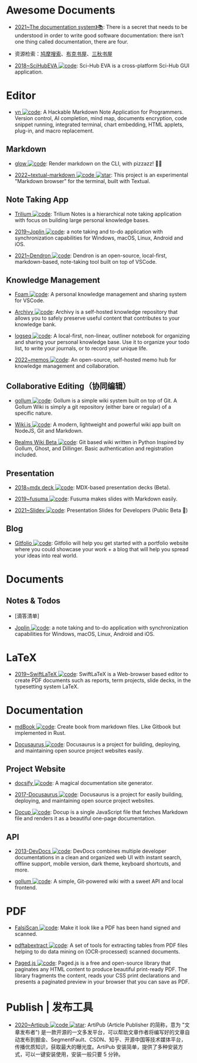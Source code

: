 # Awesome Documents

- [2021~The documentation system》📚](https://documentation.divio.com/): There is a secret that needs to be understood in order to write good software documentation: there isn’t one thing called documentation, there are four.

- 资源检索：[鸠摩搜索](http://t.cn/RG07GHI)、[布克书屋](http://t.cn/AiEso12y)、[三秋书屋](http://t.cn/AiQ0uTv9)

- [2018~SciHubEVA ![code](https://ng-tech.icu/assets/code.svg)](https://github.com/leovan/SciHubEVA): Sci-Hub EVA is a cross-platform Sci-Hub GUI application.

# Editor

- [yn ![code](https://ng-tech.icu/assets/code.svg)](https://github.com/purocean/yn): A Hackable Markdown Note Application for Programmers. Version control, AI completion, mind map, documents encryption, code snippet running, integrated terminal, chart embedding, HTML applets, plug-in, and macro replacement.

## Markdown

- [glow ![code](https://ng-tech.icu/assets/code.svg)](https://github.com/charmbracelet/glow): Render markdown on the CLI, with pizzazz! 💅🏻

- [2022~textual-markdown ![code](https://ng-tech.icu/assets/code.svg) ![star](https://img.shields.io/github/stars/willmcgugan/textual-markdown)](https://github.com/willmcgugan/textual-markdown): This project is an experimental "Markdown browser" for the terminal, built with Textual.

## Note Taking App

- [Trilium ![code](https://ng-tech.icu/assets/code.svg)](https://github.com/zadam/trilium): Trilium Notes is a hierarchical note taking application with focus on building large personal knowledge bases.

- [2019~Joplin ![code](https://ng-tech.icu/assets/code.svg)](https://github.com/laurent22/joplin): a note taking and to-do application with synchronization capabilities for Windows, macOS, Linux, Android and iOS.

- [2021~Dendron ![code](https://ng-tech.icu/assets/code.svg)](https://wiki.dendron.so/): Dendron is an open-source, local-first, markdown-based, note-taking tool built on top of VSCode.

## Knowledge Management

- [Foam ![code](https://ng-tech.icu/assets/code.svg)](https://github.com/foambubble/foam): A personal knowledge management and sharing system for VSCode.

- [Archivy ![code](https://ng-tech.icu/assets/code.svg)](https://github.com/Uzay-G/archivy): Archivy is a self-hosted knowledge repository that allows you to safely preserve useful content that contributes to your knowledge bank.

- [logseq ![code](https://ng-tech.icu/assets/code.svg)](https://github.com/logseq/logseq): A local-first, non-linear, outliner notebook for organizing and sharing your personal knowledge base. Use it to organize your todo list, to write your journals, or to record your unique life.

- [2022~memos ![code](https://ng-tech.icu/assets/code.svg)](https://github.com/usememos/memos): An open-source, self-hosted memo hub for knowledge management and collaboration.

## Collaborative Editing（协同编辑）

- [gollum ![code](https://ng-tech.icu/assets/code.svg)](https://github.com/gollum/gollum): Gollum is a simple wiki system built on top of Git. A Gollum Wiki is simply a git repository (either bare or regular) of a specific nature.

- [Wiki.js ![code](https://ng-tech.icu/assets/code.svg)](https://github.com/Requarks/wiki): A modern, lightweight and powerful wiki app built on NodeJS, Git and Markdown.

- [Realms Wiki Beta ![code](https://ng-tech.icu/assets/code.svg)](https://github.com/scragg0x/realms-wiki): Git based wiki written in Python Inspired by Gollum, Ghost, and Dillinger. Basic authentication and registration included.

## Presentation

- [2018~mdx deck ![code](https://ng-tech.icu/assets/code.svg)](https://github.com/jxnblk/mdx-deck): MDX-based presentation decks (Beta).

- [2019~fusuma ![code](https://ng-tech.icu/assets/code.svg)](https://github.com/hiroppy/fusuma): Fusuma makes slides with Markdown easily.

- [2021~Slidev ![code](https://ng-tech.icu/assets/code.svg)](https://github.com/slidevjs/slidev): Presentation Slides for Developers (Public Beta 🎉)

## Blog

- [Gitfolio ![code](https://ng-tech.icu/assets/code.svg)](https://github.com/imfunniee/gitfolio): Gitfolio will help you get started with a portfolio website where you could showcase your work + a blog that will help you spread your ideas into real world.

# Documents

## Notes & Todos

- [滴答清单]

- [Joplin ![code](https://ng-tech.icu/assets/code.svg)](https://github.com/laurent22/joplin): a note taking and to-do application with synchronization capabilities for Windows, macOS, Linux, Android and iOS.

# LaTeX

- [2019~SwiftLaTeX ![code](https://ng-tech.icu/assets/code.svg)](https://github.com/SwiftLaTeX/SwiftLaTeX): SwiftLaTeX is a Web-browser based editor to create PDF documents such as reports, term projects, slide decks, in the typesetting system LaTeX.

# Documentation

- [mdBook ![code](https://ng-tech.icu/assets/code.svg)](https://github.com/rust-lang/mdBook): Create book from markdown files. Like Gitbook but implemented in Rust.

- [Docusaurus ![code](https://ng-tech.icu/assets/code.svg)](https://github.com/facebook/docusaurus): Docusaurus is a project for building, deploying, and maintaining open source project websites easily.

## Project Website

- [docsify ![code](https://ng-tech.icu/assets/code.svg)](https://github.com/docsifyjs/docsify): A magical documentation site generator.

- [2017-Docusaurus ![code](https://ng-tech.icu/assets/code.svg)](https://github.com/facebook/docusaurus): Docusaurus is a project for easily building, deploying, and maintaining open source project websites.

- [Docup ![code](https://ng-tech.icu/assets/code.svg)](https://github.com/egoist/docup): Docup is a single JavaScript file that fetches Markdown file and renders it as a beautiful one-page documentation.

## API

- [2013-DevDocs ![code](https://ng-tech.icu/assets/code.svg)](https://github.com/freeCodeCamp/devdocs): DevDocs combines multiple developer documentations in a clean and organized web UI with instant search, offline support, mobile version, dark theme, keyboard shortcuts, and more.

- [gollum ![code](https://ng-tech.icu/assets/code.svg)](https://github.com/gollum/gollum): A simple, Git-powered wiki with a sweet API and local frontend.

# PDF

- [FalsiScan ![code](https://ng-tech.icu/assets/code.svg)](https://gitlab.com/edouardklein/falsisign): Make it look like a PDF has been hand signed and scanned.

- [pdftabextract ![code](https://ng-tech.icu/assets/code.svg)](https://github.com/WZBSocialScienceCenter/pdftabextract): A set of tools for extracting tables from PDF files helping to do data mining on (OCR-processed) scanned documents.

- [Paged.js ![code](https://ng-tech.icu/assets/code.svg)](https://www.pagedjs.org/): Paged.js is a free and open-source library that paginates any HTML content to produce beautiful print-ready PDF. The library fragments the content, reads your CSS print declarations and presents a paginated preview in your browser that you can save as PDF.

# Publish | 发布工具

- [2020~Artipub ![code](https://ng-tech.icu/assets/code.svg) ![star](https://img.shields.io/github/stars/crawlab-team/artipub)](https://github.com/crawlab-team/artipub): ArtiPub (Article Publisher 的简称，意为 "文章发布者") 是一款开源的一文多发平台，可以帮助文章作者将编写好的文章自动发布到掘金、SegmentFault、CSDN、知乎、开源中国等技术媒体平台，传播优质知识，获取最大的曝光度。ArtiPub 安装简单，提供了多种安装方式，可以一键安装使用，安装一般只要 5 分钟。
